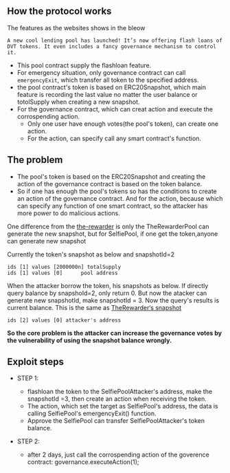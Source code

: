 ## How the protocol works
The features as the websites shows in the bleow
``` 
A new cool lending pool has launched! It’s now offering flash loans of DVT tokens. It even includes a fancy governance mechanism to control it.
```

* This pool contract supply the flashloan feature.
* For emergency situation, only governance contract can call `emergencyExit`, which transfer all token to the specified address.
* the pool contract's token is based on  ERC20Snapshot, which main feature is recording the last value no matter the user balance or totolSupply when creating a new snapshot.
* For the governance contract, which can creat action and execute the corrospending action. 
    * Only one user have enough votes(the pool's token), can create one action.
    * For the action, can specify call any smart contract's function.

## The problem

* The pool's token is based on the ERC20Snapshot and creating the action of the governance contract is based on the token balance.
* So if one has enough the pool's tokens so has the conditions to create an action of the governance contract. And for the action, because which can specify any function of one smart contract, so the attacker has more power to do malicious actions.

One difference from the [the-rewarder](https://github.com/sodexx7/security_related/blob/fa0e32c3777b12c823709e7c66ba971339534490/damn-vulnerable-defi/contracts/the-rewarder/Exploit_README.md#L34) is only the  TheRewarderPool can generate the new snapshot, but for SelfiePool, if one get the token,anyone can generate new snapshot

Currently the token's snapshot as below and snapshotId=2
```solidity
ids [1] values [2000000n] totalSupply
ids [1] values [0]      pool address  
```

When the attacker borrow the token, his snapshots as below. If directly query balance by snapshoId=2, only return 0. But now the atacker can generate new snapshotId, make snapshotId = 3. Now the query's results is current balance. This is the same as [TheRewarder‘s snapshot ](https://github.com/sodexx7/security_related/blob/fa0e32c3777b12c823709e7c66ba971339534490/damn-vulnerable-defi/contracts/the-rewarder/Exploit_README.md#L70)
```solidity
ids [2] values [0] attacker's address
```

**So the core problem is the attacker can increase the governance votes by the vulnerability of using the snapshot balance wrongly.**

## Exploit steps


* STEP 1: 
    * flashloan the token to the SelfiePoolAttacker's address, make the snapshotId =3, then create an action when receiving the token.
    * The action, which set the target as SelfiePool's address, the data is calling SelfiePool's emergencyExit() function.
    * Approve the SelfiePool can transfer SelfiePoolAttacker's token balance.

* STEP 2:
    * after 2 days, just call the corrospending action of the goverence contract: governance.executeAction(1);










